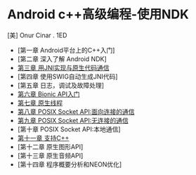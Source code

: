 # Android c++高级编程-使用NDK

[美] Onur Cinar . 1ED

- [第一章 Android平台上的C++入门]
- [第二章 深入了解 Android NDK]
- [第三章 用JNI实现与原生代码通信](chapter3.md)
- [第四章 使用SWIG自动生成JNI代码]
- [第五章 日志，调试及故障处理]
- [第六章 Bionic API入门](chapter6.md)
- [第七章 原生线程](chapter7.md)
- [第八章 POSIX Socket API:面向连接的通信](chapter8.md)
- [第九章 POSIX Socket API:无连接的通信](chapter9.md)
- [第十章 POSIX Socket API:本地通信]
- [第十一章 支持C++](chapter11.md)
- [第十二章 原生图形API]
- [第十三章 原生音频API]
- [第十四章 程序概要分析和NEON优化]

